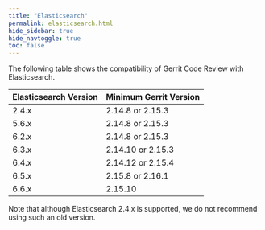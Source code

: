 ```yaml
---
title: "Elasticsearch"
permalink: elasticsearch.html
hide_sidebar: true
hide_navtoggle: true
toc: false
---
```


The following table shows the compatibility of Gerrit Code Review with Elasticsearch.


| Elasticsearch Version | Minimum Gerrit Version |
|-----------------------|------------------------|
| 2.4.x                 | 2.14.8 or 2.15.3       |
| 5.6.x                 | 2.14.8 or 2.15.3       |
| 6.2.x                 | 2.14.8 or 2.15.3       |
| 6.3.x                 | 2.14.10 or 2.15.3      |
| 6.4.x                 | 2.14.12 or 2.15.4      |
| 6.5.x                 | 2.15.8 or 2.16.1       |
| 6.6.x                 | 2.15.10                |

Note that although Elasticsearch 2.4.x is supported, we do not recommend using
such an old version.
